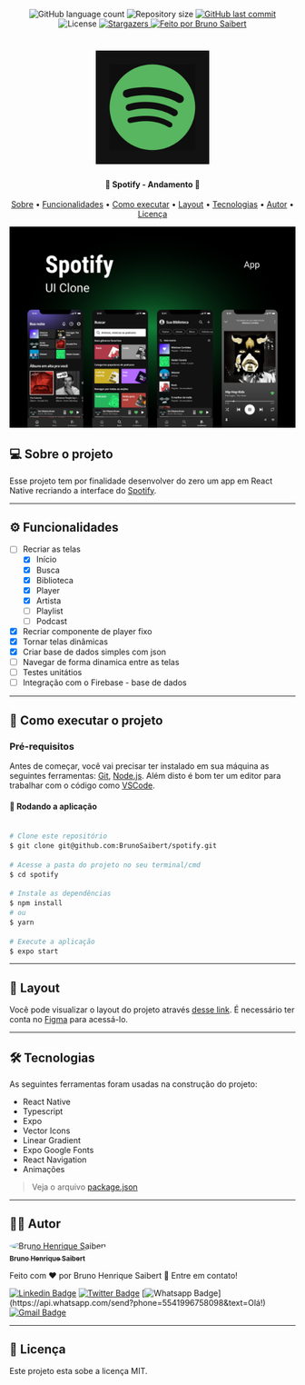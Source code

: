 <p align="center">
  <img alt="GitHub language count" src="https://img.shields.io/github/languages/count/BrunoSaibert/spotify?color=%2304D361&style=for-the-badge">

  <img alt="Repository size" src="https://img.shields.io/github/repo-size/BrunoSaibert/spotify?style=for-the-badge" />

  <a href="https://github.com/BrunoSaibert/spotify/commits/main">
    <img alt="GitHub last commit" src="https://img.shields.io/github/last-commit/BrunoSaibert/spotify?style=for-the-badge" />
  </a>

   <img alt="License" src="https://img.shields.io/badge/license-MIT-brightgreen?style=for-the-badge">

   <a href="https://github.com/BrunoSaibert/spotify/stargazers">
    <img alt="Stargazers" src="https://img.shields.io/github/stars/BrunoSaibert/spotify?style=for-the-badge">
  </a>

  <a href="https://brunosaibert.com.br/">
    <img alt="Feito por Bruno Saibert" src="https://img.shields.io/badge/feito%20por-Bruno%20Saibert-%231b9?style=for-the-badge">
  </a>
</p>

<h1 align="center">
    <img alt="spotify" title="#spotify" src="https://raw.githubusercontent.com/BrunoSaibert/spotify/main/assets/icon.png" width="200px" />
</h1>

<h4 align="center">
	🚧 Spotify - Andamento 🚧
</h4>

<p align="center">
  <a href="#--sobre-o-projeto">Sobre</a> •
  <a href="#-%EF%B8%8F-funcionalidades">Funcionalidades</a> •
  <a href="#--como-executar-o-projeto">Como executar</a> •
  <a href="#--layout">Layout</a> •
  <a href="#--tecnologias">Tecnologias</a> •
  <a href="#--autor">Autor</a> •
  <a href="#--licença">Licença</a>
</p>

![](https://raw.githubusercontent.com/BrunoSaibert/spotify/main/assets/cover.jpg)

## [](https://github.com/BrunoSaibert/spotify#--sobre-o-projeto) 💻 Sobre o projeto

Esse projeto tem por finalidade desenvolver do zero um app em React Native recriando a interface do [Spotify](https://www.spotify.com/br/).

---

## [](https://github.com/BrunoSaibert/spotify#-%EF%B8%8F-funcionalidades) ⚙️ Funcionalidades

- [ ] Recriar as telas
  - [x] Início
  - [x] Busca
  - [x] Biblioteca
  - [x] Player
  - [x] Artista
  - [ ] Playlist
  - [ ] Podcast
- [x] Recriar componente de player fixo
- [x] Tornar telas dinâmicas
- [x] Criar base de dados simples com json
- [ ] Navegar de forma dinamica entre as telas
- [ ] Testes unitátios
- [ ] Integração com o Firebase - base de dados

---

## [](https://github.com/BrunoSaibert/spotify#--como-executar-o-projeto) 🚀 Como executar o projeto

### Pré-requisitos

Antes de começar, você vai precisar ter instalado em sua máquina as seguintes ferramentas:
[Git](https://git-scm.com), [Node.js](https://nodejs.org/en/).
Além disto é bom ter um editor para trabalhar com o código como [VSCode](https://code.visualstudio.com/).

#### 🧭 Rodando a aplicação

```bash

# Clone este repositório
$ git clone git@github.com:BrunoSaibert/spotify.git

# Acesse a pasta do projeto no seu terminal/cmd
$ cd spotify

# Instale as dependências
$ npm install
# ou
$ yarn

# Execute a aplicação
$ expo start

```

---

## [](https://github.com/BrunoSaibert/spotify#--layout) 🔖 Layout

Você pode visualizar o layout do projeto através [desse link](https://www.figma.com/file/G9xLdblr799PBFFa6DWDwf/Spotify-Clone?node-id=2%3A3). É necessário ter conta no [Figma](http://figma.com/) para acessá-lo.

---

## [](https://github.com/BrunoSaibert/spotify#--tecnologias) 🛠 Tecnologias

As seguintes ferramentas foram usadas na construção do projeto:

- React Native
- Typescript
- Expo
- Vector Icons
- Linear Gradient
- Expo Google Fonts
- React Navigation
- Animações

> Veja o arquivo [package.json](https://github.com/BrunoSaibert/spotify/blob/main/web/package.json)

---

## [](https://github.com/BrunoSaibert/spotify#--autor) 👨‍🚀 Autor

<a href="https://brunosaibert.com.br/">
 <img style="border-radius: 50%;" src="https://avatars2.githubusercontent.com/u/40339324?s=460&u=4f5a7b83aa4e018b4eccbeaa1f6a6b8b04e0e4b7&v=4" width="100px;" alt="Bruno Henrique Saibert"/>
 <br />
 <sub><b>Bruno Henrique Saibert</b></sub></a>
 <br />

Feito com ❤️ por Bruno Henrique Saibert 👋 Entre em contato!

[![Linkedin Badge](https://img.shields.io/badge/-LinkedIn-blue?style=for-the-badge&logo=Linkedin&logoColor=white&link=https://www.linkedin.com/in/brunohenriquesaibert/)](https://www.linkedin.com/in/brunohenriquesaibert/)
[![Twitter Badge](https://img.shields.io/badge/-Twitter-1ca0f1?style=for-the-badge&labelColor=1ca0f1&logo=twitter&logoColor=white&link=https://twitter.com/bh_saibert)](https://twitter.com/bh_saibert)
[![Whatsapp Badge](https://img.shields.io/badge/-Whatsapp-4CA143?style=for-the-badge&labelColor=4CA143&logo=whatsapp&logoColor=white&link=https://api.whatsapp.com/send?phone=5541996758098&text=Olá!)](https://api.whatsapp.com/send?phone=5541996758098&text=Olá!)
[![Gmail Badge](https://img.shields.io/badge/-Gmail-c14438?style=for-the-badge&logo=Gmail&logoColor=white&link=mailto:brunosaibert@gmail.com)](mailto:brunosaibert@gmail.com)

---

## [](https://github.com/BrunoSaibert/spotify#--licença) 📝 Licença

Este projeto esta sobe a licença MIT.
